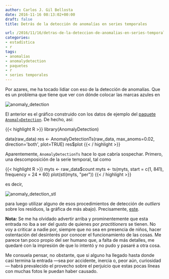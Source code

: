```yaml
---
author: Carlos J. Gil Bellosta
date: 2016-11-16 08:13:02+00:00
draft: false
title: Detrás de la detección de anomalías en series temporales

url: /2016/11/16/detras-de-la-deteccion-de-anomalias-en-series-temporales/
categories:
- estadística
- r
tags:
- anomalías
- anomalydetection
- paquetes
- r
- series temporales
---
```


Por azares, me ha tocado lidiar con eso de la detección de anomalías. Que es un problema que tiene que ver con dónde colocar las marcas azules en

![anomaly_detection](/wp-uploads/2016/11/anomaly_detection.png#center)

El anterior es el gráfico construido con los datos de ejemplo del [paquete `AnomalyDetection`](https://github.com/twitter/AnomalyDetection). De hecho, así:

{{< highlight R >}}
library(AnomalyDetection)

data(raw_data)
res <- AnomalyDetectionTs(raw_data,
    max_anoms=0.02,
    direction='both', plot=TRUE)
res$plot
{{< / highlight >}}

Aparentemente, `AnomalyDetectionTs` hace lo que cabría sospechar. Primero, una descomposición de la serie temporal, tal como

{{< highlight R >}}
myts <- raw_data$count
myts <- ts(myts, start = c(1, 841), frequency = 24 * 60)
plot(stl(myts, "per"))
{{< / highlight >}}

es decir,

![anomaly_detection_stl](/wp-uploads/2016/11/anomaly_detection_stl.png#center)

para luego utilizar alguno de esos procedimientos de detección de _outliers_ sobre los residuos, la gráfica de más abajo). Precisamente, [este](http://www.itl.nist.gov/div898/handbook/eda/section3/eda35h3.htm).

**Nota:** Se me ha olvidado advertir arriba y prominentemente que esta entrada no iba a ser del gusto de quienes por _practitioners_ se tienen. No voy a criticar a nadie por, siempre que no sea en presencia de niños, hacer ostentación del desinterés por conocer el funcionamiento de las cosas. Me parece tan poco propio del ser humano que, a falta de más detalles, me quedaré con la impresión de que lo intentó y no pudo y pasaré a otra cosa.

Me consuela pensar, no obstante, que si alguno ha llegado hasta donde casi termina la entrada —sea por accidente, inercia o, peor aún, curiosidad— habrá prevalecido el provecho sobre el perjuicio que estas pocas líneas con muchas fotos le puedan haber causado.
